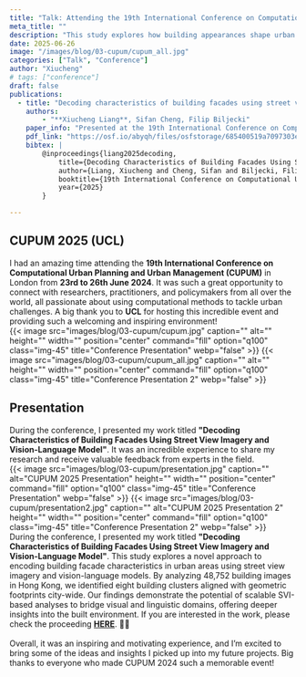 ```yaml
---
title: "Talk: Attending the 19th International Conference on Computational Urban Planning and Urban Management"
meta_title: ""
description: "This study explores how building appearances shape urban perception, using machine learning and survey data to analyze human responses to over 250,000 building images from Singapore, San Francisco, and Amsterdam. Findings reveal how architectural styles influence streetscape perceptions, offering insights for architects and city planners."
date: 2025-06-26
image: "/images/blog/03-cupum/cupum_all.jpg"
categories: ["Talk", "Conference"]
author: "Xiucheng"
# tags: ["conference"]
draft: false
publications:
  - title: "Decoding characteristics of building facades using street view imagery and vision-language model"
    authors:
        - "**Xiucheng Liang**, Sifan Cheng, Filip Biljecki"
    paper_info: "Presented at the 19th International Conference on Computational Urban Planning and Urban Management, 2025"
    pdf_link: "https://osf.io/abyqh/files/osfstorage/685400519a7097303ec89a95"
    bibtex: |
        @inproceedings{liang2025decoding,
            title={Decoding Characteristics of Building Facades Using Street View Imagery and Vision-Language Model},
            author={Liang, Xiucheng and Cheng, Sifan and Biljecki, Filip},
            booktitle={19th International Conference on Computational Urban Planning and Urban Management},
            year={2025}
        }

---
```


## CUPUM 2025 (UCL)

<div class="text-2xl leading-relaxed font-light text-gray-800 dark:text-gray-200">
I had an amazing time attending the <strong>19th International Conference on Computational Urban Planning and Urban Management (CUPUM)</strong> in London from <strong>23rd to 26th June 2024</strong>. It was such a great opportunity to connect with researchers, practitioners, and policymakers from all over the world, all passionate about using computational methods to tackle urban challenges. A big thank you to <strong>UCL</strong> for hosting this incredible event and providing such a welcoming and inspiring environment!
</div>

<!-- ![](/images/blog/03-cupum/cupum.jpg)
![](/images/blog/03-cupum/cupum_all.jpg) -->
<!-- <div class="flex gap-4 justify-center">
  <img src="/images/blog/03-cupum/cupum.jpg" alt="CUPUM 2025" class="w-5/12 rounded">
  <img src="/images/blog/03-cupum/cupum_all.jpg" alt="CUPUM 2025 - Additional Image" class="w-5/12 rounded">
</div> -->

<div class="flex gap-4 justify-center flex-wrap">
{{< image src="images/blog/03-cupum/cupum.jpg" caption="" alt="" height="" width="" position="center" command="fill" option="q100" class="img-45" title="Conference Presentation"  webp="false" >}}
{{< image src="images/blog/03-cupum/cupum_all.jpg" caption="" alt="" height="" width="" position="center" command="fill" option="q100" class="img-45" title="Conference Presentation 2"  webp="false" >}}
</div>

## Presentation
<div class="text-2xl leading-relaxed font-light text-gray-800 dark:text-gray-200">
During the conference, I presented my work titled <strong>"Decoding Characteristics of Building Facades Using Street View Imagery and Vision-Language Model"</strong>. It was an incredible experience to share my research and receive valuable feedback from experts in the field.
</div>

<!-- ![](/images/blog/03-cupum/presentation.jpg)
![](/images/blog/03-cupum/presentation2.jpg) -->
<!-- <div class="flex gap-4 justify-center">
  <img src="/images/blog/03-cupum/presentation.jpg" alt="CUPUM 2025 - Presentation" class="w-5/12 rounded">
  <img src="/images/blog/03-cupum/presentation2.jpg" alt="CUPUM 2025 - Presentation2" class="w-5/12 rounded">
</div> -->

<div class="flex gap-4 justify-center flex-wrap">
{{< image src="images/blog/03-cupum/presentation.jpg" caption="" alt="CUPUM 2025 Presentation" height="" width="" position="center" command="fill" option="q100" class="img-45" title="Conference Presentation"  webp="false" >}}
{{< image src="images/blog/03-cupum/presentation2.jpg" caption="" alt="CUPUM 2025 Presentation 2" height="" width="" position="center" command="fill" option="q100" class="img-45" title="Conference Presentation 2"  webp="false" >}}
</div>

<div class="text-2xl leading-relaxed font-light text-gray-800 dark:text-gray-200">
During the conference, I presented my work titled <strong>"Decoding Characteristics of Building Facades Using Street View Imagery and Vision-Language Model"</strong>. This study explores a novel approach to encoding building facade characteristics in urban areas using street view imagery and vision-language models. By analyzing 48,752 building images in Hong Kong, we identified eight building clusters aligned with geometric footprints city-wide. Our findings demonstrate the potential of scalable SVI-based analyses to bridge visual and linguistic domains, offering deeper insights into the built environment. If you are interested in the work, please check the proceeding <a href="https://github.com/kunifujiwara/VoxCity?tab=readme-ov-file" target="_blank"><strong>HERE</strong></a>. 🙌🏻
</div>

</br>

<div class="text-2xl leading-relaxed font-light text-gray-800 dark:text-gray-200">
Overall, it was an inspiring and motivating experience, and I’m excited to bring some of the ideas and insights I picked up into my future projects. Big thanks to everyone who made CUPUM 2024 such a memorable event!
</div>

<!-- ![](/images/blog/03-cupum/examples.jpeg) -->
<!-- </div>
<div class="flex gap-4 justify-center">
  <img src="/images/blog/03-cupum/examples.jpeg" alt="CUPUM 2025 - Presentation" class="w-10/12">
</div> -->
